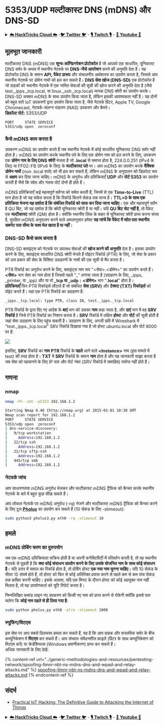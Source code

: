 # 5353/UDP मल्टीकास्ट DNS (mDNS) और DNS-SD

<details>

<summary><a href="https://cloud.hacktricks.xyz/pentesting-cloud/pentesting-cloud-methodology"><strong>☁️ HackTricks Cloud ☁️</strong></a> -<a href="https://twitter.com/hacktricks_live"><strong>🐦 Twitter 🐦</strong></a> - <a href="https://www.twitch.tv/hacktricks_live/schedule"><strong>🎙️ Twitch 🎙️</strong></a> - <a href="https://www.youtube.com/@hacktricks_LIVE"><strong>🎥 Youtube 🎥</strong></a></summary>

- क्या आप एक **साइबर सुरक्षा कंपनी** में काम करते हैं? क्या आप अपनी **कंपनी को HackTricks में विज्ञापित** देखना चाहते हैं? या क्या आपको **PEASS की नवीनतम संस्करण या HackTricks को PDF में डाउनलोड करने का उपयोग** करना चाहिए? [**सदस्यता योजनाएं**](https://github.com/sponsors/carlospolop) की जांच करें!

- खोजें [**The PEASS Family**](https://opensea.io/collection/the-peass-family), हमारा विशेष संग्रह [**NFTs**](https://opensea.io/collection/the-peass-family)

- प्राप्त करें [**आधिकारिक PEASS & HackTricks swag**](https://peass.creator-spring.com)

- **शामिल हों** [**💬**](https://emojipedia.org/speech-balloon/) [**Discord समूह**](https://discord.gg/hRep4RUj7f) या [**टेलीग्राम समूह**](https://t.me/peass) या मुझे **Twitter** पर **फ़ॉलो** करें [**🐦**](https://github.com/carlospolop/hacktricks/tree/7af18b62b3bdc423e11444677a6a73d4043511e9/\[https:/emojipedia.org/bird/README.md)[**@carlospolopm**](https://twitter.com/hacktricks_live)**.**

- **अपने हैकिंग ट्रिक्स साझा करें, [hacktricks रेपो](https://github.com/carlospolop/hacktricks) और [hacktricks-cloud रेपो](https://github.com/carlospolop/hacktricks-cloud) में पीआर जमा करके।**

</details>

## मूलभूत जानकारी

मल्टीकास्ट DNS (mDNS) एक **शून्य-कॉन्फ़िगरेशन प्रोटोकॉल** है जो आपको एक साधारित, यूनिकास्ट DNS सर्वर के अभाव में स्थानीय नेटवर्क पर **DNS-जैसे आपरेशन** करने की अनुमति देता है। यह प्रोटोकॉल DNS के समान **API, पैकेट प्रारूप** और संचालनीय अर्थशास्त्र का उपयोग करता है, जिससे आप स्थानीय नेटवर्क पर डोमेन नामों को हल कर सकते हैं। **DNS सेवा खोज (DNS-SD)** एक प्रोटोकॉल है जो ग्राहकों को स्थानीय नेटवर्क में एक नामित सेवाओं की सूची की खोज करने की अनुमति देता है (जैसे test.\_ipps.\_tcp.local, या linux.\_ssh.\_tcp.local) मानक DNS क्वेरी का उपयोग करके। DNS-SD अक्सर mDNS के साथ उपयोग किया जाता है, लेकिन इसकी आवश्यकता नहीं है। यह दोनों को बहुत सारे IoT उपकरणों द्वारा उपयोग किया जाता है, जैसे नेटवर्क प्रिंटर, Apple TV, Google Chromecast, नेटवर्क-संलग्न भंडारण (NAS) उपकरण और कैमरे।\
**डिफ़ॉल्ट पोर्ट:** 5353/UDP
```
PORT     STATE SERVICE
5353/udp open  zeroconf
```
### कैसे mDNS काम करता है

उपकरण mDNS का उपयोग करते हैं जब स्थानीय नेटवर्क में कोई साधारित यूनिकास्ट DNS सर्वर नहीं होता है। mDNS का उपयोग करके स्थानीय पते के लिए एक डोमेन नाम को हल करने के लिए, उपकरण एक **डोमेन नाम के लिए DNS क्वेरी** भेजता है जो **.local** से समाप्त होता है, 224.0.0.251 (IPv4 के लिए) या FF02::FB (IPv6 के लिए) के **मल्टीकास्ट पते** पर। आप mDNS का उपयोग करके **वैश्विक डोमेन नामों** (non .local वाले) को भी हल कर सकते हैं, लेकिन mDNS के अनुपालन को डिफ़ॉल्ट रूप से **अक्षम** कर दिया जाना चाहिए। mDNS के अनुरोध और प्रतिक्रियाएँ **UDP** और **पोर्ट 5353** का उपयोग करती हैं जैसे कि स्रोत और गंतव्य पोर्ट दोनों ही होते हैं।

mDNS प्रतिक्रियाएँ कई महत्वपूर्ण फ़्लैग्स को समेत करती हैं, जिनमें से एक **Time-to-Live** (TTL) मान होता है जो यह संकेत करता है कि रिकॉर्ड कितने सेकंड तक मान्य है। **TTL=0 के साथ एक प्रतिक्रिया भेजना यह दर्शाता है कि संबंधित रिकॉर्ड को साफ कर दिया जाना चाहिए**। एक और महत्वपूर्ण फ़्लैग है QU बिट, जो यह दर्शाता है कि क्वेरी यूनिकास्ट क्वेरी है या नहीं। यदि **QU बिट सेट नहीं है**, तो पैकेट एक **मल्टीकास्ट** क्वेरी (QM) होता है। क्योंकि स्थानीय लिंक के बाहर से यूनिकास्ट क्वेरी प्राप्त करना संभव है, सुरक्षित mDNS अनुपालन करने वाले अमलानुसार हमेशा **यह जांचें कि पैकेट में स्रोत पता स्थानीय सबनेट पता सीमा के साथ मेल खाता है या नहीं**।

### DNS-SD कैसे काम करता है

DNS-SD क्लाइंट्स को नेटवर्क पर उपलब्ध सेवाओं की **खोज करने की अनुमति** देता है। इसका उपयोग करने के लिए, क्लाइंट्स साधारित DNS क्वेरी भेजते हैं पॉइंटर रिकॉर्ड (PTR) के लिए, जो सेवा के प्रकार को उस प्रकार की सेवा के विशिष्ट उदाहरणों के नामों की एक सूची से मैप करता है।

PTR रिकॉर्ड का अनुरोध करने के लिए, क्लाइंट्स नाम रूप "\<सेवा>.\<डोमेन>" का उपयोग करते हैं। **\<सेवा>** भाग सेवा का नाम होता है जिससे पहले "\_" लगाया जाता है (उदाहरण के लिए, \_ipps, \_printer, या \_ipp) और या तो **\_tcp या \_udp**। **\<डोमेन>** भाग "**.local**" होता है।\
**प्रतिक्रियाएँ** फिर PTR रिकॉर्ड्स लौटाते हैं जो संबंधित **सेवा (SRV)** और **टेक्स्ट (TXT) रिकॉर्ड्स** को पॉइंट करते हैं। यहां एक PTR रिकॉर्ड का उदाहरण है:
```
_ipps._tcp.local: type PTR, class IN, test._ipps._tcp.local
```
PTR रिकॉर्ड के द्वारा दिए गए आदेश के **बाएं** भाग को उसका **नाम** कहा जाता है, और **दाएं** भाग में वह **SRV** **रिकॉर्ड** है जिसे PTR रिकॉर्ड का निशान करता है। **SRV** रिकॉर्ड में लक्षित **होस्ट** और **पोर्ट** की सूची होती है जहां सेवा उदाहरण के लिए पहुंच सकती है। उदाहरण के लिए, अगली छवि में Wireshark में "test.\_ipps.\_tcp.local" SRV रिकॉर्ड दिखाया गया है जो होस्ट ubuntu.local और पोर्ट 8000 पर है:

![](<../.gitbook/assets/image (651) (1) (1) (1) (1).png>)

इसलिए, **SRV** रिकॉर्ड का **नाम** **PTR** रिकॉर्ड के **पहले** आने वाले **\<Instance>** नाम (इस मामले में test) की तरह होता है। **TXT** में **SRV** रिकॉर्ड के समान **नाम** होता है और यह जानकारी साझा करता है जब सेवा को पहचानने के लिए IP पता और पोर्ट नंबर (SRV रिकॉर्ड में समाहित) पर्याप्त नहीं होते हैं।

## गणना

### nmap
```bash
nmap -Pn -sUC -p5353 192.168.1.2

Starting Nmap 6.46 (http://nmap.org) at 2015-01-01 10:30 GMT
Nmap scan report for 192.168.1.2
PORT     STATE SERVICE
5353/udp open  zeroconf
| dns-service-discovery:
|   9/tcp workstation
|     Address=192.168.1.2
|   22/tcp ssh
|     Address=192.168.1.2
|   22/tcp sftp-ssh
|     Address=192.168.1.2
|   445/tcp smb
|     Address=192.168.1.2
```
### नेटवर्क जांच

आप साधारणतया mDNS अनुरोध भेजकर और मल्टीकास्ट mDNS ट्रैफिक को कैप्चर करके स्थानीय नेटवर्क के बारे में बहुत कुछ सीख सकते हैं।

आप लोकल नेटवर्क पर mDNS अनुरोध (-rq) भेजने और मल्टीकास्ट mDNS ट्रैफिक को कैप्चर करने के लिए टूल [**Pholus**](https://github.com/aatlasis/Pholus/) का उपयोग कर सकते हैं (10 सेकंड के लिए -stimeout):
```bash
sudo python3 pholus3.py eth0 -rq -stimeout 10
```
## हमले

### mDNS प्रोबिंग चरण का दुरुपयोग

जब एक mDNS प्रतिक्रियाता सक्रिय होती है या अपनी कनेक्टिविटी में परिवर्तन करती है, तो वह स्थानीय नेटवर्क से पूछती है कि **क्या कोई संसाधन उपयोग करने के लिए उसके योजनित नाम के साथ कोई संसाधन है**। यदि उत्तर में सवाल का रिकॉर्ड होता है, तो प्रोबिंग होस्ट **एक नया नाम चुनना चाहिए**। यदि 10 सेकंड के भीतर 15 संघर्ष होते हैं, तो होस्ट को फिर से कोई अतिरिक्त प्रयास करने से पहले कम से कम पांच सेकंड तक प्रतीक्षा करनी चाहिए। इसके अलावा, यदि एक मिनट के दौरान होस्ट को कोई अप्रयुक्त नाम नहीं मिलता है, तो वह उपयोगकर्ता को त्रुटि रिपोर्ट करता है।

निम्नलिखित कमांड लाइन नए उपकरण को किसी नए नाम को प्राप्त करने से रोकेगी क्योंकि इससे पता चलेगा कि **कोई नाम पहले से ही लिया गया है**:
```bash
sudo python pholus.py eth0 -afre -stimeout 1000
```
### स्पूफिंग/मिटएम

इस सेवा पर आप सबसे दिलचस्प हमला कर सकते हैं, यह है कि आप ग्राहक और वास्तविक सर्वर के बीच कम्यूनिकेशन में **मिटएम** कर सकते हैं। आप संभवतः संवेदनशील फ़ाइलें (प्रिंटर के साथ कम्यूनिकेशन को मिटएम करें) या क्रेडेंशियल्स (Windows प्रमाणीकरण) प्राप्त कर सकते हैं।\
अधिक जानकारी के लिए देखें:

{% content-ref url="../generic-methodologies-and-resources/pentesting-network/spoofing-llmnr-nbt-ns-mdns-dns-and-wpad-and-relay-attacks.md" %}
[spoofing-llmnr-nbt-ns-mdns-dns-and-wpad-and-relay-attacks.md](../generic-methodologies-and-resources/pentesting-network/spoofing-llmnr-nbt-ns-mdns-dns-and-wpad-and-relay-attacks.md)
{% endcontent-ref %}

## संदर्भ

* [Practical IoT Hacking: The Definitive Guide to Attacking the Internet of Things](https://books.google.co.uk/books/about/Practical\_IoT\_Hacking.html?id=GbYEEAAAQBAJ\&redir\_esc=y)

<details>

<summary><a href="https://cloud.hacktricks.xyz/pentesting-cloud/pentesting-cloud-methodology"><strong>☁️ HackTricks Cloud ☁️</strong></a> -<a href="https://twitter.com/hacktricks_live"><strong>🐦 Twitter 🐦</strong></a> - <a href="https://www.twitch.tv/hacktricks_live/schedule"><strong>🎙️ Twitch 🎙️</strong></a> - <a href="https://www.youtube.com/@hacktricks_LIVE"><strong>🎥 Youtube 🎥</strong></a></summary>

- क्या आप **साइबर सुरक्षा कंपनी** में काम करते हैं? क्या आप अपनी कंपनी को **हैकट्रिक्स में विज्ञापित** देखना चाहते हैं? या क्या आप **PEASS के नवीनतम संस्करण या HackTricks को पीडीएफ़ में डाउनलोड** करना चाहते हैं? [**सदस्यता योजनाएं**](https://github.com/sponsors/carlospolop) की जांच करें!

- खोजें [**The PEASS Family**](https://opensea.io/collection/the-peass-family), हमारा विशेष [**NFT**](https://opensea.io/collection/the-peass-family) संग्रह

- प्राप्त करें [**आधिकारिक PEASS और HackTricks swag**](https://peass.creator-spring.com)

- **शामिल हों** [**💬**](https://emojipedia.org/speech-balloon/) [**Discord समूह**](https://discord.gg/hRep4RUj7f) या [**टेलीग्राम समूह**](https://t.me/peass) या मुझे **ट्विटर** पर **फ़ॉलो** करें [**🐦**](https://github.com/carlospolop/hacktricks/tree/7af18b62b3bdc423e11444677a6a73d4043511e9/\[https:/emojipedia.org/bird/README.md)[**@carlospolopm**](https://twitter.com/hacktricks_live)**.**

- **अपने हैकिंग ट्रिक्स साझा करें, [hacktricks रेपो](https://github.com/carlospolop/hacktricks) और [hacktricks-cloud रेपो](https://github.com/carlospolop/hacktricks-cloud) में पीआर जमा करके**।

</details>
